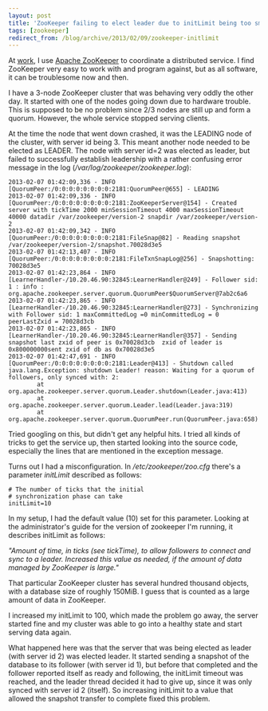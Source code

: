 ```yaml
---
layout: post
title: 'ZooKeeper failing to elect leader due to initLimit being too small'
tags: [zookeeper]
redirect_from: /blog/archive/2013/02/09/zookeeper-initlimit
---
```


At [work](http://www.opera.com), I use [Apache
ZooKeeper](http://zookeeper.apache.org/) to coordinate a distributed
service. I find ZooKeeper very easy to work with and program against,
but as all software, it can be troublesome now and then.

I have a 3-node ZooKeeper cluster that was behaving very oddly the other
day. It started with one of the nodes going down due to hardware
trouble. This is supposed to be no problem since 2/3 nodes are still up
and form a quorum. However, the whole service stopped serving clients.

At the time the node that went down crashed, it was the LEADING node of
the cluster, with server id being 3. This meant another node needed to
be elected as LEADER. The node with server id=2 was elected as leader,
but failed to successfully establish leadership with a rather confusing
error message in the log (*/var/log/zookeeper/zookeeper.log*):

    2013-02-07 01:42:09,336 - INFO  [QuorumPeer:/0:0:0:0:0:0:0:0:2181:QuorumPeer@655] - LEADING
    2013-02-07 01:42:09,336 - INFO  [QuorumPeer:/0:0:0:0:0:0:0:0:2181:ZooKeeperServer@154] - Created server with tickTime 2000 minSessionTimeout 4000 maxSessionTimeout 40000 datadir /var/zookeeper/version-2 snapdir /var/zookeeper/version-2
    2013-02-07 01:42:09,342 - INFO  [QuorumPeer:/0:0:0:0:0:0:0:0:2181:FileSnap@82] - Reading snapshot /var/zookeeper/version-2/snapshot.70028d3e5
    2013-02-07 01:42:13,407 - INFO  [QuorumPeer:/0:0:0:0:0:0:0:0:2181:FileTxnSnapLog@256] - Snapshotting: 70028d3e5
    2013-02-07 01:42:23,864 - INFO  [LearnerHandler-/10.20.46.90:32845:LearnerHandler@249] - Follower sid: 1 : info : org.apache.zookeeper.server.quorum.QuorumPeer$QuorumServer@7ab2c6a6
    2013-02-07 01:42:23,865 - INFO  [LearnerHandler-/10.20.46.90:32845:LearnerHandler@273] - Synchronizing with Follower sid: 1 maxCommittedLog =0 minCommittedLog = 0 peerLastZxid = 70028d3cb
    2013-02-07 01:42:23,865 - INFO  [LearnerHandler-/10.20.46.90:32845:LearnerHandler@357] - Sending snapshot last zxid of peer is 0x70028d3cb  zxid of leader is 0x800000000sent zxid of db as 0x70028d3e5
    2013-02-07 01:42:47,691 - INFO  [QuorumPeer:/0:0:0:0:0:0:0:0:2181:Leader@413] - Shutdown called
    java.lang.Exception: shutdown Leader! reason: Waiting for a quorum of followers, only synced with: 2: 
            at org.apache.zookeeper.server.quorum.Leader.shutdown(Leader.java:413)
            at org.apache.zookeeper.server.quorum.Leader.lead(Leader.java:319)
            at org.apache.zookeeper.server.quorum.QuorumPeer.run(QuorumPeer.java:658)

Tried googling on this, but didn't get any helpful hits. I tried all
kinds of tricks to get the service up, then started looking into the
source code, especially the lines that are mentioned in the exception
message.

Turns out I had a misconfiguration. In */etc/zookeeper/zoo.cfg* there's
a parameter *initLimit* described as follows:

    # The number of ticks that the initial 
    # synchronization phase can take
    initLimit=10

In my setup, I had the default value (10) set for this parameter.
Looking at the administrator's guide for the version of zookeeper I'm
running, it describes initLimit as follows:

*"Amount of time, in ticks (see tickTime), to allow followers to connect
and sync to a leader. Increased this value as needed, if the amount of
data managed by ZooKeeper is large."*

That particular ZooKeeper cluster has several hundred thousand objects,
with a database size of roughly 150MiB. I guess that is counted as a
large amount of data in ZooKeeper.

I increased my initLimit to 100, which made the problem go away, the
server started fine and my cluster was able to go into a healthy state
and start serving data again.

What happened here was that the server that was being elected as leader
(with server id 2) was elected leader. It started sending a snapshot of
the database to its follower (with server id 1), but before that
completed and the follower reported itself as ready and following, the
initLimit timeout was reached, and the leader thread decided it had to
give up, since it was only synced with server id 2 (itself). So
increasing initLimit to a value that allowed the snapshot transfer to
complete fixed this problem.

